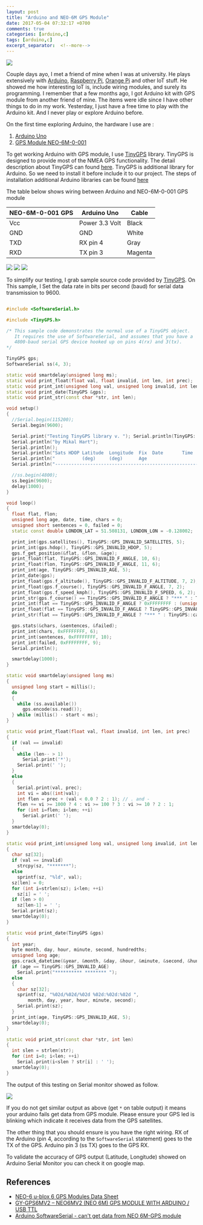 ```yaml
---
layout: post
title: "Arduino and NEO-6M GPS Module"
date: 2017-05-04 07:32:17 +0700
comments: true
categories: [arduino,c]
tags: [arduino,c]
excerpt_separator:  <!--more-->
---
```


<img class="left" src="{{ site.baseurl }}/assets/images/logo/arduino.png" />

Couple days ayo, I met a friend of mine when I was at university. He plays extensively with [Arduino](http://www.arduino.org), [Raspberry Pi](https://www.raspberrypi.org), [Orange Pi](http://www.orangepi.org) and other IoT stuff. He showed me how interesting IoT is, include wiring modules, and surely its programming. I remember that a few months ago, I got Arduino kit with GPS module from another friend of mine. The items were idle since I have other things to do in my work. Yesterday, I just have a free time to play with the Arduino kit. And I never play or explore Arduino before.

On the first time exploring Arduino, the hardware I use are :

1. <a href="http://www.arduino.org/products/boards/arduino-uno">Arduino Uno</a>
2. <a href="https://www.aliexpress.com/store/product/GPS-Receiver-U-blox-NEO-6M-Module-with-Ceramic-Antenna-TTL-Interface-for-raspberry-pi-2/1266255_32365271431.html">GPS Module NEO-6M-0-001</a>

To get working Arduino with GPS module, I use [TinyGPS](https://github.com/mikalhart/TinyGPS) library. TinyGPS is designed to provide most of the NMEA GPS functionality. The detail description about TinyGPS can found [here](http://arduiniana.org/libraries/tinygps/). TinyGPS is additional library for Arduino. So we need to install it before include it to our project. The steps of installation additional Arduino libraries can be found [here](https://www.arduino.cc/en/Guide/Libraries)

The table below shows wiring between Arduino and NEO-6M-0-001 GPS module

| NEO-6M-0-001 GPS     | Arduino Uno      | Cable
| -------------------- | ---------------- |-------
| Vcc                  | Power 3.3 Volt   | Black
| GND                  | GND              | White
| TXD                  | RX pin 4         | Gray
| RXD                  | TX pin 3         | Magenta

<p/>


<img class="center" src="{{ site.baseurl }}/assets/images/post/2017-05-04-neo-6m-0-0-001.png" />
<img class="center" src="{{ site.baseurl }}/assets/images/post/2017-05-04-arduino-uno.png" />
<img class="center" src="{{ site.baseurl }}/assets/images/post/2017-05-04-arduino-uno-gps.png" />

To simplify our testing, I grab sample source code provided by [TinyGPS](https://github.com/mikalhart/TinyGPS). On This sample, I Set the data rate in bits per second (baud) for serial data transmission to 9600.

<!--more-->

``` cpp

#include <SoftwareSerial.h>

#include <TinyGPS.h>

/* This sample code demonstrates the normal use of a TinyGPS object.
   It requires the use of SoftwareSerial, and assumes that you have a
   4800-baud serial GPS device hooked up on pins 4(rx) and 3(tx).
*/

TinyGPS gps;
SoftwareSerial ss(4, 3);

static void smartdelay(unsigned long ms);
static void print_float(float val, float invalid, int len, int prec);
static void print_int(unsigned long val, unsigned long invalid, int len);
static void print_date(TinyGPS &gps);
static void print_str(const char *str, int len);

void setup()
{
  //Serial.begin(115200);
  Serial.begin(9600);

  Serial.print("Testing TinyGPS library v. "); Serial.println(TinyGPS::library_version());
  Serial.println("by Mikal Hart");
  Serial.println();
  Serial.println("Sats HDOP Latitude  Longitude  Fix  Date       Time     Date Alt    Course Speed Card  Distance Course Card  Chars Sentences Checksum");
  Serial.println("          (deg)     (deg)      Age                      Age  (m)    --- from GPS ----  ---- to London  ----  RX    RX        Fail");
  Serial.println("-------------------------------------------------------------------------------------------------------------------------------------");

  //ss.begin(4800);
  ss.begin(9600);
  delay(1000);
}

void loop()
{
  float flat, flon;
  unsigned long age, date, time, chars = 0;
  unsigned short sentences = 0, failed = 0;
  static const double LONDON_LAT = 51.508131, LONDON_LON = -0.128002;

  print_int(gps.satellites(), TinyGPS::GPS_INVALID_SATELLITES, 5);
  print_int(gps.hdop(), TinyGPS::GPS_INVALID_HDOP, 5);
  gps.f_get_position(&flat, &flon, &age);
  print_float(flat, TinyGPS::GPS_INVALID_F_ANGLE, 10, 6);
  print_float(flon, TinyGPS::GPS_INVALID_F_ANGLE, 11, 6);
  print_int(age, TinyGPS::GPS_INVALID_AGE, 5);
  print_date(gps);
  print_float(gps.f_altitude(), TinyGPS::GPS_INVALID_F_ALTITUDE, 7, 2);
  print_float(gps.f_course(), TinyGPS::GPS_INVALID_F_ANGLE, 7, 2);
  print_float(gps.f_speed_kmph(), TinyGPS::GPS_INVALID_F_SPEED, 6, 2);
  print_str(gps.f_course() == TinyGPS::GPS_INVALID_F_ANGLE ? "*** " : TinyGPS::cardinal(gps.f_course()), 6);
  print_int(flat == TinyGPS::GPS_INVALID_F_ANGLE ? 0xFFFFFFFF : (unsigned long)TinyGPS::distance_between(flat, flon, LONDON_LAT, LONDON_LON) / 1000, 0xFFFFFFFF, 9);
  print_float(flat == TinyGPS::GPS_INVALID_F_ANGLE ? TinyGPS::GPS_INVALID_F_ANGLE : TinyGPS::course_to(flat, flon, LONDON_LAT, LONDON_LON), TinyGPS::GPS_INVALID_F_ANGLE, 7, 2);
  print_str(flat == TinyGPS::GPS_INVALID_F_ANGLE ? "*** " : TinyGPS::cardinal(TinyGPS::course_to(flat, flon, LONDON_LAT, LONDON_LON)), 6);

  gps.stats(&chars, &sentences, &failed);
  print_int(chars, 0xFFFFFFFF, 6);
  print_int(sentences, 0xFFFFFFFF, 10);
  print_int(failed, 0xFFFFFFFF, 9);
  Serial.println();

  smartdelay(1000);
}

static void smartdelay(unsigned long ms)
{
  unsigned long start = millis();
  do
  {
    while (ss.available())
      gps.encode(ss.read());
  } while (millis() - start < ms);
}

static void print_float(float val, float invalid, int len, int prec)
{
  if (val == invalid)
  {
    while (len-- > 1)
      Serial.print('*');
    Serial.print(' ');
  }
  else
  {
    Serial.print(val, prec);
    int vi = abs((int)val);
    int flen = prec + (val < 0.0 ? 2 : 1); // . and -
    flen += vi >= 1000 ? 4 : vi >= 100 ? 3 : vi >= 10 ? 2 : 1;
    for (int i=flen; i<len; ++i)
      Serial.print(' ');
  }
  smartdelay(0);
}

static void print_int(unsigned long val, unsigned long invalid, int len)
{
  char sz[32];
  if (val == invalid)
    strcpy(sz, "*******");
  else
    sprintf(sz, "%ld", val);
  sz[len] = 0;
  for (int i=strlen(sz); i<len; ++i)
    sz[i] = ' ';
  if (len > 0)
    sz[len-1] = ' ';
  Serial.print(sz);
  smartdelay(0);
}

static void print_date(TinyGPS &gps)
{
  int year;
  byte month, day, hour, minute, second, hundredths;
  unsigned long age;
  gps.crack_datetime(&year, &month, &day, &hour, &minute, &second, &hundredths, &age);
  if (age == TinyGPS::GPS_INVALID_AGE)
    Serial.print("********** ******** ");
  else
  {
    char sz[32];
    sprintf(sz, "%02d/%02d/%02d %02d:%02d:%02d ",
        month, day, year, hour, minute, second);
    Serial.print(sz);
  }
  print_int(age, TinyGPS::GPS_INVALID_AGE, 5);
  smartdelay(0);
}

static void print_str(const char *str, int len)
{
  int slen = strlen(str);
  for (int i=0; i<len; ++i)
    Serial.print(i<slen ? str[i] : ' ');
  smartdelay(0);
}

```

The output of this testing on Serial monitor showed as follow.

<img class="center" src="{{ site.baseurl }}/assets/images/post/2017-05-04-output.png" />

If you do not get similar output as above (get <code>*</code> on table output) it means your arduino fails get data from GPS module. Please ensure your GPS led is blinking which indicate it receives data from the GPS satellites.

The other thing that you should ensure is you have the right wiring. RX of the Arduino (pin 4, according to the <code>SoftwareSerial</code> statement) goes to the TX of the GPS. Arduino pin 3 (ss TX) goes to the GPS RX.

To validate the accuracy of GPS output (Latitude, Longitude) showed on Arduino Serial Monitor you can check it on google map.

## References
<ul>
<li><a href="https://www.u-blox.com/sites/default/files/products/documents/NEO-6_DataSheet_(GPS.G6-HW-09005).pdf">NEO-6 u-blox 6 GPS Modules Data Sheet</a></li>
<li><a href="http://www.ayomaonline.com/iot/gy-gps6mv2-neo6mv2-neo-6m-gps-module-with-arduino-usb-ttl/">GY-GPS6MV2 – NEO6MV2 (NEO 6M) GPS MODULE WITH ARDUINO / USB TTL</a></li>
<li><a href="https://arduino.stackexchange.com/questions/24235/arduino-softwareserial-cant-get-data-from-neo-6m-gps-module">Arduino SoftwareSerial - can't get data from NEO 6M-GPS module</a></li>
<ul>
